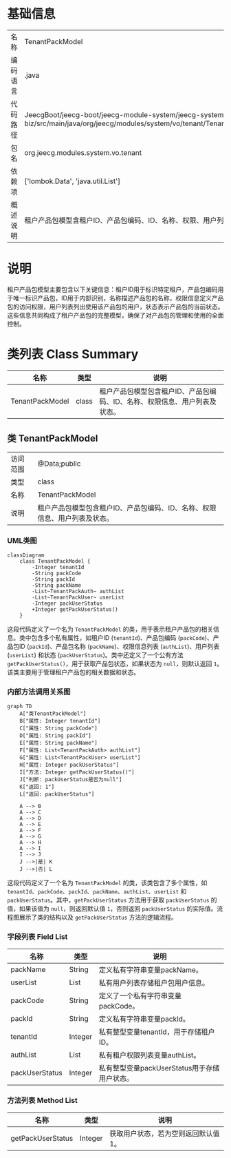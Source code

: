 # 基础信息

|      |      |
|------|------|
| 名称 | TenantPackModel |
| 编码语言 | .java |
| 代码路径 | JeecgBoot/jeecg-boot/jeecg-module-system/jeecg-system-biz/src/main/java/org/jeecg/modules/system/vo/tenant/TenantPackModel.java |
| 包名 | org.jeecg.modules.system.vo.tenant |
| 依赖项 | ['lombok.Data', 'java.util.List'] |
| 概述说明 | 租户产品包模型含租户ID、产品包编码、ID、名称、权限、用户列表及状态。 |

# 说明

租户产品包模型主要包含以下关键信息：租户ID用于标识特定租户，产品包编码用于唯一标识产品包，ID用于内部识别，名称描述产品包的名称，权限信息定义产品包的访问权限，用户列表列出使用该产品包的用户，状态表示产品包的当前状态。这些信息共同构成了租户产品包的完整模型，确保了对产品包的管理和使用的全面控制。

# 类列表 Class Summary

| 名称   | 类型  | 说明 |
|-------|------|-------------|
| TenantPackModel | class | 租户产品包模型包含租户ID、产品包编码、ID、名称、权限信息、用户列表及状态。 |



## 类 TenantPackModel

|      |      |
|------|------|
| 访问范围 | @Data;public |
| 类型 | class |
| 名称 | TenantPackModel |
| 说明 | 租户产品包模型包含租户ID、产品包编码、ID、名称、权限信息、用户列表及状态。 |


### UML类图

```mermaid
classDiagram
    class TenantPackModel {
        -Integer tenantId
        -String packCode
        -String packId
        -String packName
        -List~TenantPackAuth~ authList
        -List~TenantPackUser~ userList
        -Integer packUserStatus
        +Integer getPackUserStatus()
    }
```

这段代码定义了一个名为 `TenantPackModel` 的类，用于表示租户产品包的相关信息。类中包含多个私有属性，如租户ID (`tenantId`)、产品包编码 (`packCode`)、产品包ID (`packId`)、产品包名称 (`packName`)、权限信息列表 (`authList`)、用户列表 (`userList`) 和状态 (`packUserStatus`)。类中还定义了一个公有方法 `getPackUserStatus()`，用于获取产品包状态，如果状态为 `null`，则默认返回 `1`。该类主要用于管理租户产品包的相关数据和状态。


### 内部方法调用关系图

```mermaid
graph TD
    A["类TenantPackModel"]
    B["属性: Integer tenantId"]
    C["属性: String packCode"]
    D["属性: String packId"]
    E["属性: String packName"]
    F["属性: List<TenantPackAuth> authList"]
    G["属性: List<TenantPackUser> userList"]
    H["属性: Integer packUserStatus"]
    I["方法: Integer getPackUserStatus()"]
    J["判断: packUserStatus是否为null"]
    K["返回: 1"]
    L["返回: packUserStatus"]

    A --> B
    A --> C
    A --> D
    A --> E
    A --> F
    A --> G
    A --> H
    A --> I
    I --> J
    J -->|是| K
    J -->|否| L
```

这段代码定义了一个名为 `TenantPackModel` 的类，该类包含了多个属性，如 `tenantId`、`packCode`、`packId`、`packName`、`authList`、`userList` 和 `packUserStatus`。其中，`getPackUserStatus` 方法用于获取 `packUserStatus` 的值，如果该值为 `null`，则返回默认值 `1`，否则返回 `packUserStatus` 的实际值。流程图展示了类的结构以及 `getPackUserStatus` 方法的逻辑流程。

### 字段列表 Field List

| 名称  | 类型  | 说明 |
|-------|-------|------|
| packName | String | 定义私有字符串变量packName。 |
| userList | List<TenantPackUser> | 私有用户列表存储租户包用户信息。 |
| packCode | String | 定义了一个私有字符串变量packCode。 |
| packId | String | 定义私有字符串变量packId。 |
| tenantId | Integer | 私有整型变量tenantId，用于存储租户ID。 |
| authList | List<TenantPackAuth> | 私有租户权限列表变量authList。 |
| packUserStatus | Integer | 私有整型变量packUserStatus用于存储用户状态。 |

### 方法列表 Method List

| 名称  | 类型  | 说明 |
|-------|-------|------|
| getPackUserStatus | Integer | 获取用户状态，若为空则返回默认值1。 |




